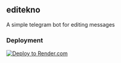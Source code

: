 ## editekno
A simple telegram bot for editing messages

### Deployment 
[![Deploy to Render.com](https://render.com/images/deploy-to-render-button.svg)](https://render.com/deploy)


